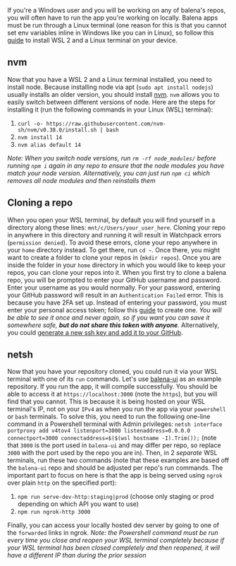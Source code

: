 If you're a Windows user and you will be working on any of balena's repos, you will often have to run the app you're working on locally. Balena apps must be run through a Linux terminal (one reason for this is that you cannot set env variables inline in Windows like you can in Linux), so follow this [guide](https://docs.microsoft.com/en-us/windows/wsl/install-win10) to install WSL 2 and a Linux terminal on your device.

## nvm
Now that you have a WSL 2 and a Linux terminal installed, you need to install node. Because installing node via apt (`sudo apt install nodejs`) usually installs an older version, you should install [nvm](https://github.com/nvm-sh/nvm). `nvm` allows you to easily switch between different versions of node. Here are the steps for installing it (run the following commands in your Linux (WSL) terminal):
1. `curl -o- https://raw.githubusercontent.com/nvm-sh/nvm/v0.38.0/install.sh | bash`
2. `nvm install 14`
3. `nvm alias default 14`

*Note: When you switch node versions, run `rm -rf node_modules/` before running `npm i` again in any repo to ensure that the node modules you have match your node version. Alternatively, you can just run `npm ci` which removes all node modules and then reinstalls them*

## Cloning a repo
When you open your WSL terminal, by default you will find yourself in a directory along these lines: `mnt/c/Users/your_user_here`. Cloning your repo in anywhere in this directory and running it will result in Watchpack errors (`permission denied`). To avoid these errors, clone your repo anywhere in your `home` directory instead. To get there, run `cd ~`. Once there, you might want to create a folder to clone your repos in (`mkdir repos`). Once you are inside the folder in your `home` directory in which you would like to keep your repos, you can clone your repos into it. When you first try to clone a balena repo, you will be prompted to enter your GitHub username and password. Enter your username as you would normally. For your password, entering your GitHub password will result in an `Authentication Failed` error. This is because you have 2FA set up. Instead of entering your password, you must enter your personal access token; follow this [guide](https://webkul.com/blog/github-push-with-two-factor-authentication/) to create one. *You will be able to see it once and never again, so if you want you can save it somewhere safe, **but do not share this token with anyone**.* Alternatively, you could [generate a new ssh key and add it to your GitHub](https://docs.github.com/en/github/authenticating-to-github/connecting-to-github-with-ssh/generating-a-new-ssh-key-and-adding-it-to-the-ssh-agent).

## netsh
Now that you have your repository cloned, you could run it via your WSL terminal with one of its `run` commands. Let's use [balena-ui](https://github.com/balena-io/balena-ui) as an example repository. If you run the app, it will compile successfully. You should be able to access it at `https://localhost:3000` (note the `https`), but you will find that you cannot. This is because it is being hosted on your WSL terminal's IP, not on your `IPv4` as when you run the app via your `powershell` or `bash` terminals. To solve this, you need to run the following one-line command in a Powershell terminal with Admin privileges: `netsh interface portproxy add v4tov4 listenport=3000 listenaddress=0.0.0.0 connectport=3000 connectaddress=$($(wsl hostname -I).Trim());` (note that `3000` is the port used in `balena-ui` and may differ per repo, so replace `3000` with the port used by the repo you are in). Then, in 2 *separate* WSL terminals, run these two commands (note that these examples are based off the `balena-ui` repo and should be adjusted per repo's run commands. The important part to focus on here is that the app is being served using `ngrok` over plain `http` on the specified port):
1. `npm run serve-dev-http:staging|prod` (choose only staging or prod depending on which API you want to use)
2. `npm run ngrok-http 3000`

Finally, you can access your locally hosted dev server by going to one of the `forwarded` links in ngrok.
*Note: the Powershell command must be run every time you close and reopen your WSL terminal completely because if your WSL terminal has been closed completely and then reopened, it will have a different IP than during the prior session*
